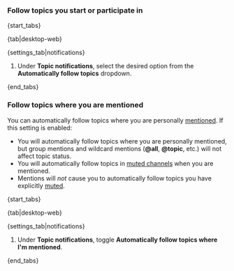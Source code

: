 ### Follow topics you start or participate in

{start_tabs}

{tab|desktop-web}

{settings_tab|notifications}

1. Under **Topic notifications**, select the desired option from the
   **Automatically follow topics** dropdown.

{end_tabs}

### Follow topics where you are mentioned

You can automatically follow topics where you are personally
[mentioned](/help/mention-a-user-or-group). If this setting is enabled:

- You will automatically follow topics where you are personally mentioned, but
  group mentions and wildcard mentions (**@all**, **@topic**, etc.) will not
  affect topic status.
- You will automatically follow topics in [muted channels](/help/mute-a-channel)
  when you are mentioned.
- Mentions will *not* cause you to automatically follow topics you have
  explicitly [muted](/help/mute-a-topic).

{start_tabs}

{tab|desktop-web}

{settings_tab|notifications}

1. Under **Topic notifications**, toggle **Automatically follow topics where I'm
   mentioned**.

{end_tabs}
